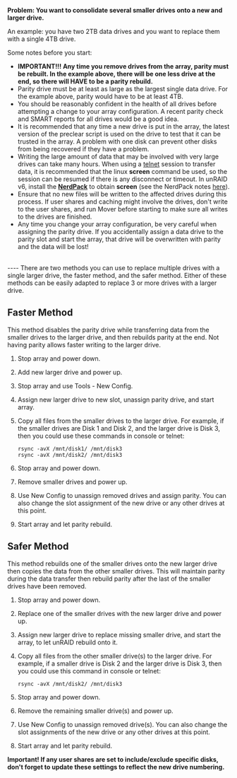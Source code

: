 **Problem: You want to consolidate several smaller drives onto a new and
larger drive.**

An example: you have two 2TB data drives and you want to replace them
with a single 4TB drive.

Some notes before you start:

- **IMPORTANT!!! Any time you remove drives from the array, parity
    must be rebuilt. In the example above, there will be one less drive
    at the end, so there will HAVE to be a parity rebuild.**
- Parity drive must be at least as large as the largest single data
    drive. For the example above, parity would have to be at least 4TB.
- You should be reasonably confident in the health of all drives
    before attempting a change to your array configuration. A recent
    parity check and SMART reports for all drives would be a good idea.
- It is recommended that any time a new drive is put in the array, the
    latest version of the preclear script is used on the drive to test
    that it can be trusted in the array. A problem with one disk can
    prevent other disks from being recovered if they have a problem.
- Writing the large amount of data that may be involved with very
    large drives can take many hours. When using a
    [telnet](Terminal_Access.md) session to transfer data, it is
    recommended that the linux **screen** command be used, so the
    session can be resumed if there is any disconnect or timeout. In
    unRAID v6, install the
    **[NerdPack](http://lime-technology.com/forum/index.php?topic=37541)**
    to obtain **screen** (see the NerdPack notes
    [here](http://lime-technology.com/wiki/index.php/Upgrading_to_UnRAID_v6#Plugins)).
- Ensure that no new files will be written to the affected drives
    during this process. If user shares and caching might involve the
    drives, don't write to the user shares, and run Mover before
    starting to make sure all writes to the drives are finished.
- Any time you change your array configuration, be very careful when
    assigning the parity drive. If you accidentally assign a data drive
    to the parity slot and start the array, that drive will be
    overwritten with parity and the data will be lost!

\
\-\-\-- There are two methods you can use to replace multiple drives
with a single larger drive, the faster method, and the safer method.
Either of these methods can be easily adapted to replace 3 or more
drives with a larger drive.

## Faster Method

This method disables the parity drive while transferring data from the
smaller drives to the larger drive, and then rebuilds parity at the end.
Not having parity allows faster writing to the larger drive.

1. Stop array and power down.
2. Add new larger drive and power up.
3. Stop array and use Tools - New Config.
4. Assign new larger drive to new slot, unassign parity drive, and
    start array.
5. Copy all files from the smaller drives to the larger drive. For
    example, if the smaller drives are Disk 1 and Disk 2, and the larger
    drive is Disk 3, then you could use these commands in console or
    telnet:

    ```shell
    rsync -avX /mnt/disk1/ /mnt/disk3
    rsync -avX /mnt/disk2/ /mnt/disk3
    ```

6. Stop array and power down.
7. Remove smaller drives and power up.
8. Use New Config to unassign removed drives and assign parity. You can
    also change the slot assignment of the new drive or any other drives
    at this point.
9. Start array and let parity rebuild.

## Safer Method

This method rebuilds one of the smaller drives onto the new larger drive
then copies the data from the other smaller drives. This will maintain
parity during the data transfer then rebuild parity after the last of
the smaller drives have been removed.

1. Stop array and power down.
2. Replace one of the smaller drives with the new larger drive and
   power up.
3. Assign new larger drive to replace missing smaller drive, and start
   the array, to let unRAID rebuild onto it.
4. Copy all files from the other smaller drive(s) to the larger drive.
   For example, if a smaller drive is Disk 2 and the larger drive is
   Disk 3, then you could use this command in console or telnet:

   ```shell
   rsync -avX /mnt/disk2/ /mnt/disk3
   ```

5. Stop array and power down.
6. Remove the remaining smaller drive(s) and power up.
7. Use New Config to unassign removed drive(s). You can also change the
    slot assignments of the new drive or any other drives at this point.
8. Start array and let parity rebuild.

**Important! If any user shares are set to include/exclude specific
disks, don't forget to update these settings to reflect the new drive
numbering.**
